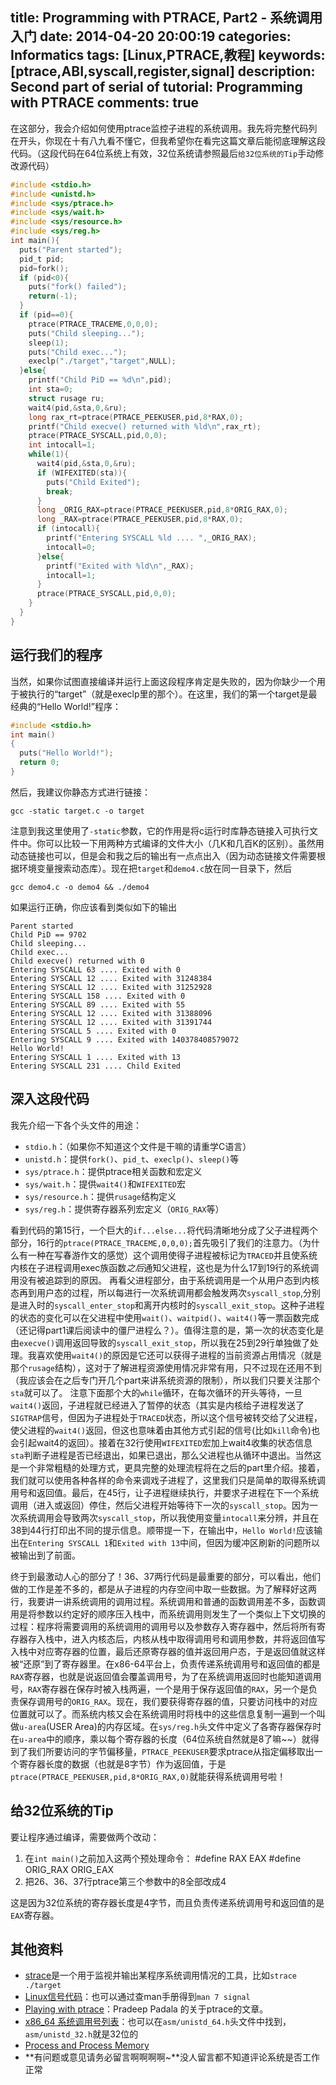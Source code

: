 title: Programming with PTRACE, Part2 - 系统调用入门
date: 2014-04-20 20:00:19
categories: Informatics
tags: [Linux,PTRACE,教程]
keywords: [ptrace,ABI,syscall,register,signal]
description: Second part of serial of tutorial: Programming with PTRACE
comments: true
---
在这部分，我会介绍如何使用ptrace监控子进程的系统调用。我先将完整代码列在开头，你现在十有八九看不懂它，但我希望你在看完这篇文章后能彻底理解这段代码。（这段代码在64位系统上有效，32位系统请参照最后`给32位系统的Tip`手动修改源代码）
``` c demo4.c
#include <stdio.h>
#include <unistd.h>
#include <sys/ptrace.h>
#include <sys/wait.h>
#include <sys/resource.h>
#include <sys/reg.h>
int main(){
  puts("Parent started");
  pid_t pid;
  pid=fork();
  if (pid<0){
    puts("fork() failed");
    return(-1);
  }
  if (pid==0){
    ptrace(PTRACE_TRACEME,0,0,0);
    puts("Child sleeping...");
    sleep(1);
    puts("Child exec...");
    execlp("./target","target",NULL);
  }else{
    printf("Child PiD == %d\n",pid);
    int sta=0;
    struct rusage ru;
    wait4(pid,&sta,0,&ru);
    long rax_rt=ptrace(PTRACE_PEEKUSER,pid,8*RAX,0);
    printf("Child execve() returned with %ld\n",rax_rt);
    ptrace(PTRACE_SYSCALL,pid,0,0);
    int intocall=1;
    while(1){
      wait4(pid,&sta,0,&ru);
      if (WIFEXITED(sta)){
        puts("Child Exited");
        break;
      }
      long _ORIG_RAX=ptrace(PTRACE_PEEKUSER,pid,8*ORIG_RAX,0);
      long _RAX=ptrace(PTRACE_PEEKUSER,pid,8*RAX,0);
      if (intocall){
        printf("Entering SYSCALL %ld .... ",_ORIG_RAX);
        intocall=0;
      }else{
        printf("Exited with %ld\n",_RAX);
        intocall=1;
      }
      ptrace(PTRACE_SYSCALL,pid,0,0);
    }
  }
}
```
<!--more-->
## 运行我们的程序
当然，如果你试图直接编译并运行上面这段程序肯定是失败的，因为你缺少一个用于被执行的“target”（就是execlp里的那个）。在这里，我们的第一个target是最经典的“Hello World!”程序：
``` c target.c
#include <stdio.h>
int main()
{
  puts("Hello World!");
  return 0;
}
```
然后，我建议你静态方式进行链接：

    gcc -static target.c -o target
    
注意到我这里使用了`-static`参数，它的作用是将c运行时库静态链接入可执行文件中。你可以比较一下用两种方式编译的文件大小（几K和几百K的区别）。虽然用动态链接也可以，但是会和我之后的输出有一点点出入（因为动态链接文件需要根据环境变量搜索动态库）。现在把`target`和`demo4.c`放在同一目录下，然后
  
    gcc demo4.c -o demo4 && ./demo4
    
如果运行正确，你应该看到类似如下的输出

    Parent started
    Child PiD == 9702
    Child sleeping...
    Child exec...
    Child execve() returned with 0
    Entering SYSCALL 63 .... Exited with 0
    Entering SYSCALL 12 .... Exited with 31248384
    Entering SYSCALL 12 .... Exited with 31252928
    Entering SYSCALL 158 .... Exited with 0
    Entering SYSCALL 89 .... Exited with 55
    Entering SYSCALL 12 .... Exited with 31388096
    Entering SYSCALL 12 .... Exited with 31391744
    Entering SYSCALL 5 .... Exited with 0
    Entering SYSCALL 9 .... Exited with 140378408579072
    Hello World!
    Entering SYSCALL 1 .... Exited with 13
    Entering SYSCALL 231 .... Child Exited

## 深入这段代码
我先介绍一下各个头文件的用途：

- `stdio.h`：（如果你不知道这个文件是干嘛的请重学C语言）
- `unistd.h`：提供`fork()`、`pid_t`、`execlp()`、`sleep()`等
- `sys/ptrace.h`：提供ptrace相关函数和宏定义
- `sys/wait.h`：提供`wait4()`和`WIFEXITED`宏
- `sys/resource.h`：提供`rusage`结构定义
- `sys/reg.h`：提供寄存器系列宏定义（`ORIG_RAX`等）

看到代码的第15行，一个巨大的`if...else...`将代码清晰地分成了父子进程两个部分，16行的`ptrace(PTRACE_TRACEME,0,0,0);`首先吸引了我们的注意力。（为什么有一种在写春游作文的感觉）这个调用使得子进程被标记为`TRACED`并且使系统内核在子进程调用exec族函数*之后*通知父进程，这也是为什么17到19行的系统调用没有被追踪到的原因。
再看父进程部分，由于系统调用是一个从用户态到内核态再到用户态的过程，所以每进行一次系统调用都会触发两次`syscall_stop`,分别是进入时的`syscall_enter_stop`和离开内核时的`syscall_exit_stop`。这种子进程的状态的变化可以在父进程中使用`wait()`、`waitpid()`、`wait4()`等一票函数完成（还记得part1课后阅读中的僵尸进程么？）。值得注意的是，第一次的状态变化是由`execve()`调用返回导致的`syscall_exit_stop`，所以我在25到29行单独做了处理。我喜欢使用`wait4()`的原因是它还可以获得子进程的当前资源占用情况（就是那个`rusage`结构），这对于了解进程资源使用情况非常有用，只不过现在还用不到（我应该会在之后专门开几个part来讲系统资源的限制），所以我们只要关注那个`sta`就可以了。
注意下面那个大的`while`循环，在每次循环的开头等待，一旦`wait4()`返回，子进程就已经进入了暂停的状态（其实是内核给子进程发送了`SIGTRAP`信号，但因为子进程处于`TRACED`状态，所以这个信号被转交给了父进程，使父进程的`wait4()`返回，但这也意味着由其他方式引起的信号(比如`kill`命令)也会引起wait4的返回）。接着在32行使用`WIFEXITED`宏加上wait4收集的状态信息`sta`判断子进程是否已经退出，如果已退出，那么父进程也从循环中退出。当然这是一个非常粗糙的处理方式，更具完整的处理流程将在之后的part里介绍。接着，我们就可以使用各种各样的命令来调戏子进程了，这里我们只是简单的取得系统调用号和返回值。最后，在45行，让子进程继续执行，并要求子进程在下一个系统调用（进入或返回）停住，然后父进程开始等待下一次的`syscall_stop`。因为一次系统调用会导致两次`syscall_stop`，所以我使用变量`intocall`来分辨，并且在38到44行打印出不同的提示信息。顺带提一下，在输出中，`Hello World!`应该输出在`Entering SYSCALL 1`和`Exited with 13`中间，但因为缓冲区刷新的问题所以被输出到了前面。

终于到最激动人心的部分了！36、37两行代码是最重要的部分，可以看出，他们做的工作是差不多的，都是从子进程的内存空间中取一些数据。为了解释好这两行，我要讲一讲系统调用的调用过程。系统调用和普通的函数调用差不多，函数调用是将参数以约定好的顺序压入栈中，而系统调用则发生了一个类似上下文切换的过程：程序将需要调用的系统调用的调用号以及参数存入寄存器中，然后将所有寄存器存入栈中，进入内核态后，内核从栈中取得调用号和调用参数，并将返回值写入栈中对应寄存器的位置，最后还原寄存器的值并返回用户态，于是返回值就这样被“还原”到了寄存器里。在x86-64平台上，负责传递系统调用号和返回值的都是`RAX`寄存器，也就是说返回值会覆盖调用号，为了在系统调用返回时也能知道调用号，`RAX`寄存器在保存时被入栈两遍，一个是用于保存返回值的`RAX`，另一个是负责保存调用号的`ORIG_RAX`。现在，我们要获得寄存器的值，只要访问栈中的对应位置就可以了。而系统内核又会在系统调用时将栈中的这些信息复制一遍到一个叫做`u-area`(USER Area)的内存区域。在`sys/reg.h`头文件中定义了各寄存器保存时在`u-area`中的顺序，乘以每个寄存器的长度（64位系统自然就是8了嘛~~）就得到了我们所要访问的字节偏移量，`PTRACE_PEEKUSER`要求ptrace从指定偏移取出一个寄存器长度的数据（也就是8字节）作为返回值，于是`ptrace(PTRACE_PEEKUSER,pid,8*ORIG_RAX,0)`就能获得系统调用号啦！
## 给32位系统的Tip
要让程序通过编译，需要做两个改动：

1. 在`int main()`之前加入这两个预处理命令：
        #define RAX EAX
        #define ORIG_RAX ORIG_EAX
2. 把26、36、37行ptrace第三个参数中的8全部改成4

这是因为32位系统的寄存器长度是4字节，而且负责传递系统调用号和返回值的是`EAX`寄存器。
## 其他资料
* [strace](http://sourceforge.net/projects/strace/)是一个用于监视并输出某程序系统调用情况的工具，比如`strace ./target`
* [Linux信号代码](http://man7.org/linux/man-pages/man7/signal.7.html)：也可以通过查man手册得到`man 7 signal`
* [Playing with ptrace](http://www.kgdb.info/gdb/playing_with_ptrace_part_i/)：Pradeep Padala 的关于ptrace的文章。
* [x86_64 系统调用号列表](http://blog.rchapman.org/post/36801038863/linux-system-call-table-for-x86-64)：也可以在`asm/unistd_64.h`头文件中找到，`asm/unistd_32.h`就是32位的
* [Process and Process Memory](http://www.hep.wisc.edu/~pinghc/Process_Memory.htm)
* **有问题或意见请务必留言啊啊啊啊~**没人留言都不知道评论系统是否工作正常

